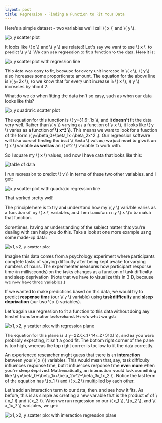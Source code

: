 ```yaml
---
layout: post
title: Regression - Finding a Function to Fit Your Data
---
```


Here's a simple dataset - two variables we'll call \\( x \\) and \\( y \\).

![x,y scatter plot](/images/straight_scatter.png)

It looks like \\( x \\) and \\( y \\) are related! Let's say we want to use \\( x \\) to predict \\( y \\). We can use regression to fit a function to the data. Here it is:

![x,y scatter plot with regression line](/images/straight_line.png)

This data was easy to fit, because for every unit increase in \\( x \\), \\( y \\) also increases some proportionate amount. The equation for the above line is \\( y=2x \\), so we know that for every unit increase in \\( x \\), \\( y \\) increases by about 2.

What do we do when fitting the data isn't so easy, such as when our data looks like this?

![x,y quadratic scatter plot](/images/curve_line.png)

The equation for this function is \\( y=81.6-.1x \\), and it **doesn't** fit the data very well. Rather than \\( y \\) varying as a function of \\( x \\), it looks like \\( y \\) varies as a function of **\\( x^2 \\)**. This means we want to look for a function of the form \\( y=\beta\_0+\beta\_1x+\beta\_2x^2 \\). Our regression software will take care of finding the best \\( \beta \\) values; we just need to give it an \\( x \\) variable **as well as** an \\( x^2 \\) variable to work with.

So I square my \\( x \\) values, and now I have data that looks like this:

![table of data](/images/x_squared_data.png)

I run regression to predict \\( y \\) in terms of these two other variables, and I get:

![x,y scatter plot with quadratic regression line](/images/curve_curve.png)

That worked pretty well!

The principle here is to try and understand how my \\( y \\) variable varies as a function of my \\( x \\) variables, and then transform my \\( x \\)'s to match that function.

Sometimes, having an understanding of the subject matter that you're dealing with can help you do this. Take a look at one more example using some made-up data:

![x1, x2, y scatter plot](/images/scatter_3d.png)

Imagine this data comes from a psychology experiment where participants complete tasks of varying difficulty after being kept awake for varying numbers of hours. The experimenter measures how participant response time (in milliseconds) on the tasks changes as a function of task difficulty and sleep deprivation. (Note that we have to visualize this in 3-D, because we now have three variables.)

If we wanted to make predictions based on this data, we would try to predict **response time** (our \\( y \\) variable) using **task difficulty** and **sleep deprivation** (our two \\( x \\) variables).

Let's again use regression to fit a function to this data without doing any kind of transformation beforehand. Here's what we get:

![x1, x2, y scatter plot with regression plane](/images/straight_plane.png)

The equation for this plane is \\( y=22.6x\_1+14x\_2+316.1 \\), and as you were probably expecting, it isn't a good fit. The bottom right corner of the plane is too high, whereas the top right corner is too low to fit the data correctly.

An experienced researcher might guess that there is an **interaction** between your \\( x \\)) variables. This would mean that, say, task difficulty influences response time, but it influences response time **even more** when you're sleep deprived. Mathematically, an interaction would look something like \\( y=\beta\_0+\beta\_1x+\beta\_2x^2+\beta\_3x\_1x\_2 \\). Notice the last term of the equation has \\( x\_1 \\) and \\( x\_2 \\) multiplied by each other.

Let's add an interaction term to our data, then, and see how it fits. As before, this is as simple as creating a new variable that is the product of of \\( x\_1 \\) and \\( x\_2 \\). When we run regression on our \\( x\_1 \\), \\( x\_2 \\), and \\( x\_1x\_2 \\) variables, we get:

![x1, x2, y scatter plot with interaction regression plane](/images/curve_curve.png)

